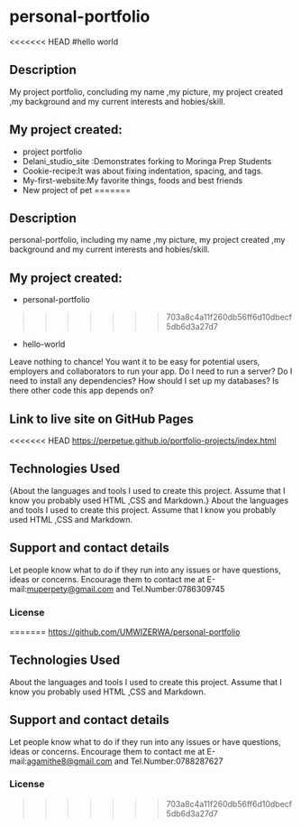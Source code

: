 
# personal-portfolio
<<<<<<< HEAD
#hello world
## Description
My project portfolio, concluding my name ,my picture,  my project created ,my background and my current interests and hobies/skill.
## My project created:
* project portfolio
* Delani_studio_site :Demonstrates forking to Moringa Prep Students
* Cookie-recipe:It was about fixing indentation, spacing, and tags.
* My-first-website:My favorite things, foods and best friends
* New project of pet
=======
## Description
personal-portfolio, including my name ,my picture,  my project created ,my background and my current interests and hobies/skill.
## My project created:
* personal-portfolio
>>>>>>> 703a8c4a11f260db56ff6d10dbecf5db6d3a27d7
* hello-world

Leave nothing to chance! You want it to be easy for potential users, employers and collaborators to run your app. Do I need to run a server? Do I need to install any dependencies? How should I set up my databases? Is there other code this app depends on?
## Link to live site on GitHub Pages
<<<<<<< HEAD
https://perpetue.github.io/portfolio-projects/index.html
## Technologies Used
{About the languages and tools I used to create this project. Assume that I know you probably used HTML ,CSS and Markdown.}
About the languages and tools I used to create this project. Assume that I know you probably used HTML ,CSS and Markdown.
## Support and contact details
Let people know what to do if they run into any issues or have questions, ideas or concerns.  Encourage them to contact me at E-mail:muperpety@gmail.com and Tel.Number:0786309745
### License
=======
https://github.com/UMWIZERWA/personal-portfolio
## Technologies Used
About the languages and tools I used to create this project. Assume that I know you probably used HTML ,CSS and Markdown.
## Support and contact details
Let people know what to do if they run into any issues or have questions, ideas or concerns.  Encourage them to contact me at E-mail:agamithe8@gmail.com and Tel.Number:0788287627
### License
>>>>>>> 703a8c4a11f260db56ff6d10dbecf5db6d3a27d7

